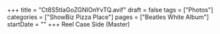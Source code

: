 +++
title = "Ct8S5tIaGoZGNIOnYvTQ.avif"
draft = false
tags = ["Photos"]
categories = ["ShowBiz Pizza Place"]
pages = ["Beatles White Album"]
startDate = ""
+++
Reel Case Side (Master)
